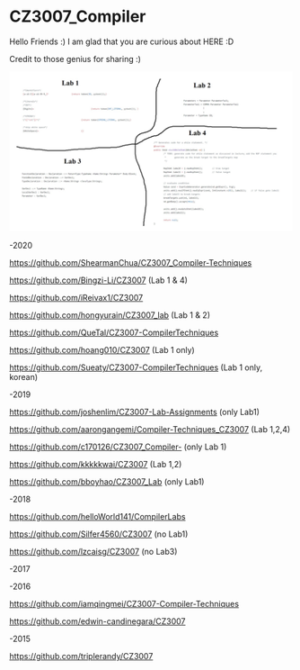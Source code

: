 # CZ3007_Compiler 

Hello Friends :) I am glad that you are curious about HERE :D

Credit to those genius for sharing :)

![alt text](https://github.com/huanzhz/CZ-CE3007_Compiler/blob/main/genesis_block_3007.jpg)

-2020

https://github.com/ShearmanChua/CZ3007_Compiler-Techniques

https://github.com/Bingzi-Li/CZ3007		(Lab 1 & 4)

https://github.com/iReivax1/CZ3007

https://github.com/hongyurain/CZ3007_lab	(Lab 1 & 2)

https://github.com/QueTal/CZ3007-CompilerTechniques

https://github.com/hoang010/CZ3007	(Lab 1 only)

https://github.com/Sueaty/CZ3007-CompilerTechniques		(Lab 1 only, korean)

-2019

https://github.com/joshenlim/CZ3007-Lab-Assignments		(only Lab1)

https://github.com/aarongangemi/Compiler-Techniques_CZ3007		(Lab 1,2,4)

https://github.com/c170126/CZ3007_Compiler-		(only Lab 1)

https://github.com/kkkkkwai/CZ3007		(Lab 1,2)

https://github.com/bboyhao/CZ3007_Lab	(only Lab1)

-2018

https://github.com/helloWorld141/CompilerLabs

https://github.com/Silfer4560/CZ3007	(no Lab1)

https://github.com/lzcaisg/CZ3007	(no Lab3)

-2017

-2016

https://github.com/iamqingmei/CZ3007-Compiler-Techniques

https://github.com/edwin-candinegara/CZ3007

-2015

https://github.com/triplerandy/CZ3007
